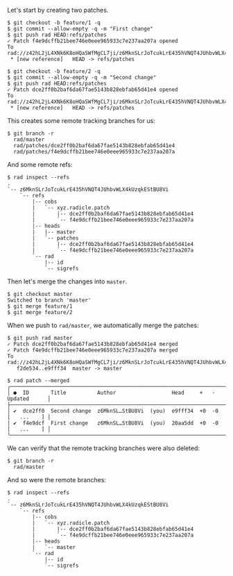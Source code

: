 Let's start by creating two patches.

``` (stderr) RAD_SOCKET=/dev/null
$ git checkout -b feature/1 -q
$ git commit --allow-empty -q -m "First change"
$ git push rad HEAD:refs/patches
✓ Patch f4e9dcffb21bee746e0eee965933c7e237aa207a opened
To rad://z42hL2jL4XNk6K8oHQaSWfMgCL7ji/z6MknSLrJoTcukLrE435hVNQT4JUhbvWLX4kUzqkEStBU8Vi
 * [new reference]   HEAD -> refs/patches
```
``` (stderr) RAD_SOCKET=/dev/null
$ git checkout -b feature/2 -q
$ git commit --allow-empty -q -m "Second change"
$ git push rad HEAD:refs/patches
✓ Patch dce2ff0b2baf6da67fae5143b828ebfab65d41e4 opened
To rad://z42hL2jL4XNk6K8oHQaSWfMgCL7ji/z6MknSLrJoTcukLrE435hVNQT4JUhbvWLX4kUzqkEStBU8Vi
 * [new reference]   HEAD -> refs/patches
```

This creates some remote tracking branches for us:

```
$ git branch -r
  rad/master
  rad/patches/dce2ff0b2baf6da67fae5143b828ebfab65d41e4
  rad/patches/f4e9dcffb21bee746e0eee965933c7e237aa207a
```

And some remote refs:

```
$ rad inspect --refs
.
`-- z6MknSLrJoTcukLrE435hVNQT4JUhbvWLX4kUzqkEStBU8Vi
    `-- refs
        |-- cobs
        |   `-- xyz.radicle.patch
        |       |-- dce2ff0b2baf6da67fae5143b828ebfab65d41e4
        |       `-- f4e9dcffb21bee746e0eee965933c7e237aa207a
        |-- heads
        |   |-- master
        |   `-- patches
        |       |-- dce2ff0b2baf6da67fae5143b828ebfab65d41e4
        |       `-- f4e9dcffb21bee746e0eee965933c7e237aa207a
        `-- rad
            |-- id
            `-- sigrefs
```

Then let's merge the changes into `master`.

``` (stderr) RAD_SOCKET=/dev/null
$ git checkout master
Switched to branch 'master'
$ git merge feature/1
$ git merge feature/2
```

When we push to `rad/master`, we automatically merge the patches:

``` (stderr) RAD_SOCKET=/dev/null
$ git push rad master
✓ Patch dce2ff0b2baf6da67fae5143b828ebfab65d41e4 merged
✓ Patch f4e9dcffb21bee746e0eee965933c7e237aa207a merged
To rad://z42hL2jL4XNk6K8oHQaSWfMgCL7ji/z6MknSLrJoTcukLrE435hVNQT4JUhbvWLX4kUzqkEStBU8Vi
   f2de534..e9fff34  master -> master
```
```
$ rad patch --merged
╭──────────────────────────────────────────────────────────────────────────────────╮
│ ●  ID       Title          Author                  Head     +   -   Updated      │
├──────────────────────────────────────────────────────────────────────────────────┤
│ ✔  dce2ff0  Second change  z6MknSL…StBU8Vi  (you)  e9fff34  +0  -0  [   ...    ] │
│ ✔  f4e9dcf  First change   z6MknSL…StBU8Vi  (you)  20aa5dd  +0  -0  [   ...    ] │
╰──────────────────────────────────────────────────────────────────────────────────╯
```

We can verify that the remote tracking branches were also deleted:

```
$ git branch -r
  rad/master
```

And so were the remote branches:

```
$ rad inspect --refs
.
`-- z6MknSLrJoTcukLrE435hVNQT4JUhbvWLX4kUzqkEStBU8Vi
    `-- refs
        |-- cobs
        |   `-- xyz.radicle.patch
        |       |-- dce2ff0b2baf6da67fae5143b828ebfab65d41e4
        |       `-- f4e9dcffb21bee746e0eee965933c7e237aa207a
        |-- heads
        |   `-- master
        `-- rad
            |-- id
            `-- sigrefs
```
